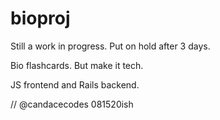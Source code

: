 # bioproj

Still a work in progress. Put on hold after 3 days. 

Bio flashcards. But make it tech. 

JS frontend and Rails backend.

// @candacecodes 081520ish
